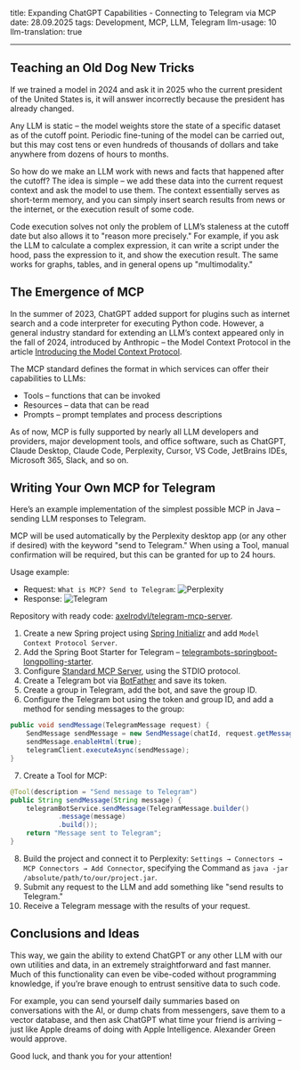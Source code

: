 title: Expanding ChatGPT Capabilities - Connecting to Telegram via MCP
date: 28.09.2025
tags: Development, MCP, LLM, Telegram
llm-usage: 10
llm-translation: true

---

## Teaching an Old Dog New Tricks
If we trained a model in 2024 and ask it in 2025 who the current president of the United States is, it will answer incorrectly because the president has already changed.

Any LLM is static – the model weights store the state of a specific dataset as of the cutoff point. Periodic fine-tuning of the model can be carried out, but this may cost tens or even hundreds of thousands of dollars and take anywhere from dozens of hours to months.

So how do we make an LLM work with news and facts that happened after the cutoff? The idea is simple – we add these data into the current request context and ask the model to use them. The context essentially serves as short-term memory, and you can simply insert search results from news or the internet, or the execution result of some code.

Code execution solves not only the problem of LLM’s staleness at the cutoff date but also allows it to "reason more precisely." For example, if you ask the LLM to calculate a complex expression, it can write a script under the hood, pass the expression to it, and show the execution result. The same works for graphs, tables, and in general opens up "multimodality."

## The Emergence of MCP
In the summer of 2023, ChatGPT added support for plugins such as internet search and a code interpreter for executing Python code. However, a general industry standard for extending an LLM’s context appeared only in the fall of 2024, introduced by Anthropic – the Model Context Protocol in the article [Introducing the Model Context Protocol](https://www.anthropic.com/news/model-context-protocol).

The MCP standard defines the format in which services can offer their capabilities to LLMs:
- Tools – functions that can be invoked
- Resources – data that can be read
- Prompts – prompt templates and process descriptions

As of now, MCP is fully supported by nearly all LLM developers and providers, major development tools, and office software, such as ChatGPT, Claude Desktop, Claude Code, Perplexity, Cursor, VS Code, JetBrains IDEs, Microsoft 365, Slack, and so on.

## Writing Your Own MCP for Telegram
Here’s an example implementation of the simplest possible MCP in Java – sending LLM responses to Telegram.

MCP will be used automatically by the Perplexity desktop app (or any other if desired) with the keyword "send to Telegram." When using a Tool, manual confirmation will be required, but this can be granted for up to 24 hours.

Usage example:
- Request: `What is MCP? Send to Telegram`:
![Perplexity](mcp-for-telegram/perplexity-example.png)
- Response:
![Telegram](mcp-for-telegram/message.png)

Repository with ready code: [axelrodvl/telegram-mcp-server](https://github.com/axelrodvl/telegram-mcp-server).

1. Create a new Spring project using [Spring Initializr](https://start.spring.io) and add `Model Context Protocol Server`.
2. Add the Spring Boot Starter for Telegram – [telegrambots-springboot-longpolling-starter](https://rubenlagus.github.io/TelegramBotsDocumentation/lesson-9.html).
3. Configure [Standard MCP Server](https://docs.spring.io/spring-ai/reference/api/mcp/mcp-server-boot-starter-docs.html), using the STDIO protocol.
4. Create a Telegram bot via [BotFather](https://t.me/BotFather) and save its token.
5. Create a group in Telegram, add the bot, and save the group ID.
6. Configure the Telegram bot using the token and group ID, and add a method for sending messages to the group:
```java
public void sendMessage(TelegramMessage request) {
    SendMessage sendMessage = new SendMessage(chatId, request.getMessage());
    sendMessage.enableHtml(true);
    telegramClient.executeAsync(sendMessage);
}
```
7. Create a Tool for MCP:
```java
@Tool(description = "Send message to Telegram")
public String sendMessage(String message) {
    telegramBotService.sendMessage(TelegramMessage.builder()
            .message(message)
            .build());
    return "Message sent to Telegram";
}
```
8. Build the project and connect it to Perplexity: `Settings → Connectors → MCP Connectors → Add Connector`, specifying the Command as `java -jar /absolute/path/to/our/project.jar`.
9. Submit any request to the LLM and add something like "send results to Telegram."
10. Receive a Telegram message with the results of your request.

## Conclusions and Ideas
This way, we gain the ability to extend ChatGPT or any other LLM with our own utilities and data, in an extremely straightforward and fast manner. Much of this functionality can even be vibe-coded without programming knowledge, if you’re brave enough to entrust sensitive data to such code.

For example, you can send yourself daily summaries based on conversations with the AI, or dump chats from messengers, save them to a vector database, and then ask ChatGPT what time your friend is arriving – just like Apple dreams of doing with Apple Intelligence. Alexander Green would approve.

Good luck, and thank you for your attention!
